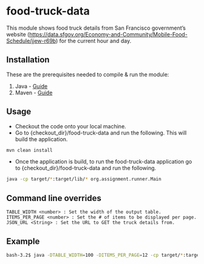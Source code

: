 # food-truck-data

This module shows food truck details from San Francisco government’s website (https://data.sfgov.org/Economy-and-Community/Mobile-Food-Schedule/jjew-r69b) for the current hour and day.

## Installation
These are the prerequisites needed to compile & run the module:

1. Java - [Guide](https://www3.ntu.edu.sg/home/ehchua/programming/howto/JDK_HowTo.html)
2. Maven - [Guide](https://www.baeldung.com/install-maven-on-windows-linux-mac)
    
## Usage
- Checkout the code onto your local machine.
- Go to {checkout_dir}/food-truck-data and run the following. This will build the application.
```bash
mvn clean install
```
- Once the application is build, to run the food-truck-data application go to {checkout_dir}/food-truck-data and run the following.
```bash
java -cp target/*:target/lib/* org.assignment.runner.Main
```

## Command line overrides

    TABLE_WIDTH <number> : Set the width of the output table.
    ITEMS_PER_PAGE <number> : Set the # of items to be displayed per page.
    JSON_URL <String> : Set the URL to GET the truck details from.
    
## Example

```bash
bash-3.2$ java -DTABLE_WIDTH=100 -DITEMS_PER_PAGE=12 -cp target/*:target/lib/* org.assignment.runner.Main
```
